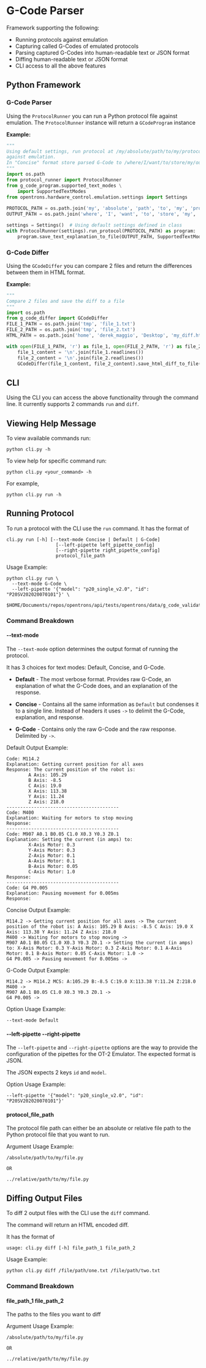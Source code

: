 # G-Code Parser

Framework supporting the following: 
* Running protocols against emulation 
* Capturing called G-Codes of emulated protocols
* Parsing captured G-Codes into human-readable text or JSON format
* Diffing human-readable text or JSON format
* CLI access to all the above features

## Python Framework

### G-Code Parser

Using the `ProtocolRunner` you can run a Python protocol file against emulation.
The `ProtocolRunner` instance will return a `GCodeProgram` instance 

**Example:**
```python
"""
Using default settings, run protocol at /my/absolute/path/to/my/protocol.py
against emulation. 
In "Concise" format store parsed G-Code to /where/I/want/to/store/my/output.txt  
"""
import os.path
from protocol_runner import ProtocolRunner
from g_code_program.supported_text_modes \
    import SupportedTextModes
from opentrons.hardware_control.emulation.settings import Settings
 
PROTOCOL_PATH = os.path.join('my', 'absolute', 'path', 'to', 'my', 'protocol.py')
OUTPUT_PATH = os.path.join('where', 'I', 'want', 'to', 'store', 'my', 'output.txt')

settings = Settings()  # Using default settings defined in class
with ProtocolRunner(settings).run_protocol(PROTOCOL_PATH) as program:
    program.save_text_explanation_to_file(OUTPUT_PATH, SupportedTextModes.CONCISE)
```

### G-Code Differ

Using the `GCodeDiffer` you can compare 2 files and return the differences between
them in HTML format.

**Example:**
```python
"""
Compare 2 files and save the diff to a file
"""
import os.path
from g_code_differ import GCodeDiffer
FILE_1_PATH = os.path.join('tmp', 'file_1.txt')
FILE_2_PATH = os.path.join('tmp', 'file_2.txt')
HTML_PATH = os.path.join('home', 'derek_maggio', 'Desktop', 'my_diff.html')

with open(FILE_1_PATH, 'r') as file_1, open(FILE_2_PATH, 'r') as file_2:
    file_1_content = '\n'.join(file_1.readlines())
    file_2_content = '\n'.join(file_2.readlines())
    GCodeDiffer(file_1_content, file_2_content).save_html_diff_to_file(HTML_PATH)
```

## CLI

Using the CLI you can access the above functionality through the command line.
It currently supports 2 commands `run` and `diff`.

## Viewing Help Message

To view available commands run:
```shell
python cli.py -h
```

To view help for specific command run: 
```shell
python cli.py <your_command> -h
```
For example, 
```shell
python cli.py run -h
```

## Running Protocol

To run a protocol with the CLI use the `run` command. 
It has the format of 
```
cli.py run [-h] [--text-mode Concise | Default | G-Code]
                  [--left-pipette left_pipette_config]
                  [--right-pipette right_pipette_config]
                  protocol_file_path
```

Usage Example:
```shell
python cli.py run \
  --text-mode G-Code \
  --left-pipette '{"model": "p20_single_v2.0", "id": "P20SV202020070101"}' \
  $HOME/Documents/repos/opentrons/api/tests/opentrons/data/g_code_validation_protocols/smoothie_protocol.py
```

### Command Breakdown

#### --text-mode
The `--text-mode` option determines the output format of running the protocol. 

It has 3 choices for text modes: Default, Concise, and G-Code.

* **Default** - The most verbose format. Provides raw G-Code, an explanation of what the G-Code 
  does, and an explanation of the response. 
  
* **Concise** - Contains all the same information as `Default` but condenses it to a single line. 
Instead of headers it uses `->` to delimit the G-Code, explanation, and response. 
  
* **G-Code** - Contains only the raw G-Code and the raw response. Delimited by `->`.

Default Output Example: 
```
Code: M114.2 
Explanation: Getting current position for all axes
Response: The current position of the robot is:
        A Axis: 105.29
        B Axis: -8.5
        C Axis: 19.0
        X Axis: 113.38
        Y Axis: 11.24
        Z Axis: 218.0
-----------------------------------------
Code: M400 
Explanation: Waiting for motors to stop moving
Response: 
-----------------------------------------
Code: M907 A0.1 B0.05 C1.0 X0.3 Y0.3 Z0.1
Explanation: Setting the current (in amps) to:
        X-Axis Motor: 0.3
        Y-Axis Motor: 0.3
        Z-Axis Motor: 0.1
        A-Axis Motor: 0.1
        B-Axis Motor: 0.05
        C-Axis Motor: 1.0
Response: 
-----------------------------------------
Code: G4 P0.005
Explanation: Pausing movement for 0.005ms
Response: 
```

Concise Output Example: 
```
M114.2 -> Getting current position for all axes -> The current position of the robot is: A Axis: 105.29 B Axis: -8.5 C Axis: 19.0 X Axis: 113.38 Y Axis: 11.24 Z Axis: 218.0
M400 -> Waiting for motors to stop moving ->
M907 A0.1 B0.05 C1.0 X0.3 Y0.3 Z0.1 -> Setting the current (in amps) to: X-Axis Motor: 0.3 Y-Axis Motor: 0.3 Z-Axis Motor: 0.1 A-Axis Motor: 0.1 B-Axis Motor: 0.05 C-Axis Motor: 1.0 ->
G4 P0.005 -> Pausing movement for 0.005ms ->
```

G-Code Output Example:
```
M114.2 -> M114.2 MCS: A:105.29 B:-8.5 C:19.0 X:113.38 Y:11.24 Z:218.0
M400 ->
M907 A0.1 B0.05 C1.0 X0.3 Y0.3 Z0.1 ->
G4 P0.005 ->
```

Option Usage Example:
```shell
--text-mode Default
```

#### --left-pipette --right-pipette

The `--left-pipette` and `--right-pipette` options are the way to provide the configuration
of the pipettes for the OT-2 Emulator. The expected format is JSON.

The JSON expects 2 keys `id` and `model`.

Option Usage Example:
```shell
--left-pipette '{"model": "p20_single_v2.0", "id": "P20SV202020070101"}'
```

#### protocol_file_path

The protocol file path can either be an absolute or relative file path to the 
Python protocol file that you want to run.

Argument Usage Example:
```
/absolute/path/to/my/file.py

OR

../relative/path/to/my/file.py
```

## Diffing Output Files

To diff 2 output files with the CLI use the `diff` command. 

The command will return an HTML encoded diff.

It has the format of 
```
usage: cli.py diff [-h] file_path_1 file_path_2
```

Usage Example:
```shell
python cli.py diff /file/path/one.txt /file/path/two.txt
```

### Command Breakdown

#### file_path_1 file_path_2
The paths to the files you want to diff

Argument Usage Example:
```
/absolute/path/to/my/file.py

OR

../relative/path/to/my/file.py
```